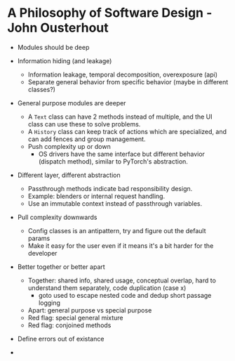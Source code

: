 # A Philosophy of Software Design - John Ousterhout

- Modules should be deep

- Information hiding (and leakage)
  - Information leakage, temporal decomposition, overexposure (api)
  - Separate general behavior from specific behavior (maybe in different classes?)

- General purpose modules are deeper
  - A `Text` class can have 2 methods instead of multiple, and the UI class can use these to solve problems.
  - A `History` class can keep track of actions which are specialized, and can add fences and group management.
  - Push complexity up or down
    - OS drivers have the same interface but different behavior (dispatch method), similar to PyTorch's abstraction.

- Different layer, different abstraction
  - Passthrough methods indicate bad responsibility design.
  - Example: blenders or internal request handling.
  - Use an immutable context instead of passthrough variables.

- Pull complexity downwards
  - Config classes is an antipattern, try and figure out the default params
  - Make it easy for the user even if it means it's a bit harder for the developer
 
- Better together or better apart
  - Together: shared info, shared usage, conceptual overlap, hard to understand them separately, code duplication (case x)
    - goto used to escape nested code and dedup short passage logging 
  - Apart: general purpose vs special purpose
  - Red flag: special general mixture
  - Red flag: conjoined methods

- Define errors out of existance
- 

